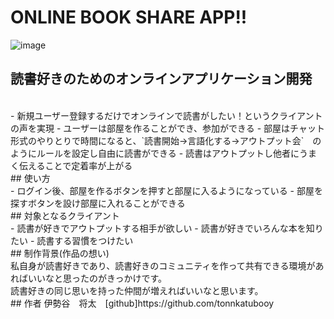 # ONLINE BOOK SHARE APP!!

![image](https://user-images.githubusercontent.com/58540888/82286685-39821200-99d9-11ea-82d5-dc45204a3b80.png)

## 読書好きのためのオンラインアプリケーション開発
<br>
- 新規ユーザー登録するだけでオンラインで読書がしたい！というクライアントの声を実現
- ユーザーは部屋を作ることができ、参加ができる
- 部屋はチャット形式のやりとりで時間になると、`読書開始→言語化する→アウトプット会`　のようにルールを設定し自由に読書ができる
- 読書はアウトプットし他者にうまく伝えることで定着率が上がる
<br>
## 使い方
<br>
- ログイン後、部屋を作るボタンを押すと部屋に入るようになっている
- 部屋を探すボタンを設け部屋に入れることができる
<br>
## 対象となるクライアント
<br>
- 読書が好きでアウトプットする相手が欲しい
- 読書が好きでいろんな本を知りたい
- 読書する習慣をつけたい
<br>
## 制作背景(作品の想い)
<br>
 私自身が読書好きであり、読書好きのコミュニティを作って共有できる環境があればいいなと思ったのがきっかけです。<br>
 読書好きの同じ思いを持った仲間が増えればいいなと思います。
<br>
## 作者
伊勢谷　将太　[github]https://github.com/tonnkatubooy

